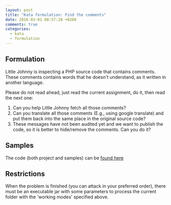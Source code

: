 ```yaml
---
layout: post
title: "Kata formulation: Find the comments"
date: 2016-03-01 08:57:28 +0200
comments: true
categories:
  - kata
  - formulation
---
```


## Formulation

Little Johnny is inspecting a PHP source code that contains comments. These comments contains words that he doesn't understand, as it written in another language.

Please do not read ahead, just read the current assignment, do it, then read the next one:

  1. Can you help Little Johnny fetch all those comments?
  1. Can you translate all those comments (E.g., using google translate) and put them back into the same place in the original source code?
  1. These messages have not been audited yet and we want to publish the code, so it is better to hide/remove the comments. Can you do it?

## Samples

The code (both project and samples) can be [found here](https://github.com/alvarogarcia7/kata-formulation-find-comments)

## Restrictions

When the problem is finished (you can attack in your preferred order), there must be an executable jar with some parameters to process the current folder with the 'working modes' specified above.

